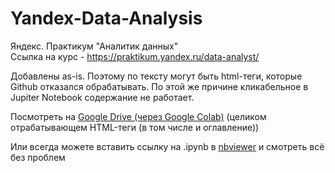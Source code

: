 # Yandex-Data-Analysis
Яндекс. Практикум "Аналитик данных"<br/>
Ссылка на курс - https://praktikum.yandex.ru/data-analyst/

Добавлены as-is. Поэтому по тексту могут быть html-теги, которые Github отказался обрабатывать. По этой же причине кликабельное в Jupiter Notebook содержание не работает.

Посмотреть на <a href="https://drive.google.com/open?id=1O5y9ZmjfUjRng5B1kIkVnBmRQ1u4tbIF">Google Drive (через Google Colab)</a> 
(целиком отрабатывающем HTML-теги (в том числе и оглавление))

Или всегда можете вставить ссылку на .ipynb в <a href="https://nbviewer.jupyter.org">nbviewer</a> и смотреть всё без проблем
